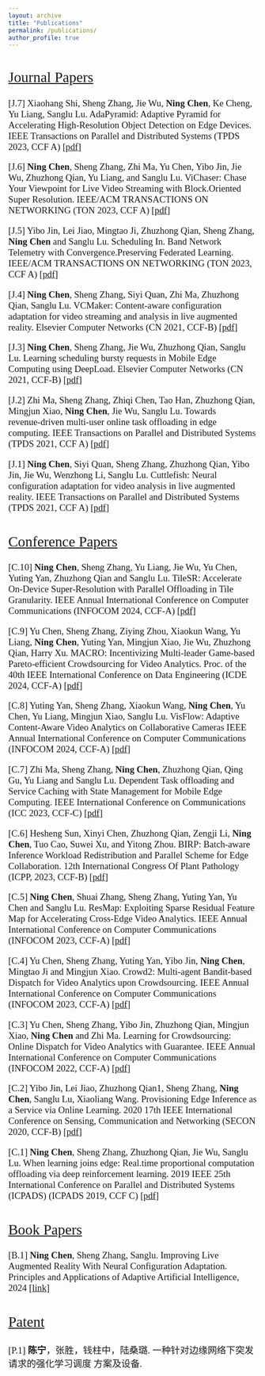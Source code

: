 ```yaml
---
layout: archive
title: "Publications"
permalink: /publications/
author_profile: true
---
```


<style>
h1 { font: 26pt Microsoft YaHei !important; }
h2 { font: 22pt Microsoft YaHei !important; }
h3 { font: 16pt Microsoft YaHei !important; }
p { font: 14pt kai !important; }
</style>

## <u>Journal Papers</u>
[J.7] Xiaohang Shi, Sheng Zhang, Jie Wu, **Ning Chen**, Ke Cheng, Yu Liang, Sanglu Lu. AdaPyramid: Adaptive Pyramid for Accelerating High-Resolution Object Detection on Edge Devices.
IEEE Transactions on Parallel and Distributed Systems (TPDS 2023, CCF A) [[pdf](http://nju-cn.github.io/files/AdaPyramid.pdf)]

[J.6] **Ning Chen**, Sheng Zhang, Zhi Ma, Yu Chen, Yibo Jin, Jie Wu, Zhuzhong Qian, Yu Liang, and Sanglu Lu. 
ViChaser: Chase Your Viewpoint for Live Video Streaming with Block.Oriented Super Resolution. IEEE/ACM 
TRANSACTIONS ON NETWORKING (TON 2023, CCF A) [[pdf](http://nju-cn.github.io/files/TON_ViChaser.pdf)]

[J.5] Yibo Jin, Lei Jiao, Mingtao Ji, Zhuzhong Qian, Sheng Zhang, **Ning Chen** and Sanglu Lu. Scheduling In. Band 
Network Telemetry with Convergence.Preserving Federated Learning. IEEE/ACM TRANSACTIONS ON 
NETWORKING (TON 2023, CCF A) [[pdf](http://nju-cn.github.io/files/TON-2023.pdf)]

[J.4] **Ning Chen**, Sheng Zhang, Siyi Quan, Zhi Ma, Zhuzhong Qian, Sanglu Lu. VCMaker: Content‑aware 
configuration adaptation for video streaming and analysis in live augmented reality. Elsevier Computer 
Networks (CN 2021, CCF‑B) [[pdf](http://nju-cn.github.io/files/VCMaker.pdf)]

[J.3] **Ning Chen**, Sheng Zhang, Jie Wu, Zhuzhong Qian, Sanglu Lu. Learning scheduling bursty requests in Mobile 
Edge Computing using DeepLoad. Elsevier Computer Networks (CN 2021, CCF‑B) [[pdf](http://nju-cn.github.io/files/DeepLoad.pdf)]

[J.2] Zhi Ma, Sheng Zhang, Zhiqi Chen, Tao Han, Zhuzhong Qian, Mingjun Xiao, **Ning Chen**, Jie Wu, Sanglu Lu. 
Towards revenue‑driven multi‑user online task offloading in edge computing. IEEE Transactions on Parallel 
and Distributed Systems (TPDS 2021, CCF A) [[pdf](http://nju-cn.github.io/files/TPDS_mazhi.pdf)]

[J.1] **Ning Chen**, Siyi Quan, Sheng Zhang, Zhuzhong Qian, Yibo Jin, Jie Wu, Wenzhong Li, Sanglu Lu. Cuttlefish: Neural configuration adaptation for video analysis in live augmented reality. IEEE Transactions on Parallel 
and Distributed Systems (TPDS 2021, CCF A)  [[pdf](http://nju-cn.github.io/files/Cuttlefish_TPDS.pdf)]


## <u>Conference Papers</u>

[C.10] **Ning Chen**, Sheng Zhang, Yu Liang, Jie Wu, Yu Chen, Yuting Yan, Zhuzhong Qian and Sanglu Lu. TileSR: 
Accelerate On-Device Super-Resolution with Parallel Offloading in Tile Granularity. IEEE Annual 
International Conference on Computer Communications (INFOCOM 2024, CCF‑A) [[pdf](http://nju-cn.github.io/files/TileSR_INFOCOM.pdf)]

[C.9] Yu Chen, Sheng Zhang, Ziying Zhou, Xiaokun Wang, Yu Liang, **Ning Chen**, Yuting Yan, Mingjun Xiao, Jie Wu, Zhuzhong Qian, Harry Xu. 
MACRO: Incentivizing Multi-leader Game-based Pareto-efficient Crowdsourcing for Video Analytics. Proc. of the 40th IEEE International Conference on Data Engineering (ICDE 2024, CCF-A) [[pdf](http://nju-cn.github.io/files/MARCO-ICDE2024.pdf)]

[C.8] Yuting Yan, Sheng Zhang, Xiaokun Wang, **Ning Chen**, Yu Chen, Yu Liang, Mingjun Xiao, Sanglu Lu. 
VisFlow: Adaptive Content-Aware Video Analytics on Collaborative Cameras IEEE Annual 
International Conference on Computer Communications (INFOCOM 2024, CCF‑A) [[pdf](http://nju-cn.github.io/files/VisFlow.pdf)]


[C.7] Zhi Ma, Sheng Zhang, **Ning Chen**, Zhuzhong Qian, Qing Gu, Yu Liang and Sanglu Lu. Dependent Task 
offloading and Service Caching with State Management for Mobile Edge Computing. IEEE International 
Conference on Communications (ICC 2023, CCF‑C) [[pdf](http://nju-cn.github.io/files/ICC_2023.pdf)]

[C.6] Hesheng Sun, Xinyi Chen, Zhuzhong Qian, Zengji Li, **Ning Chen**, Tuo Cao, Suwei
Xu, and Yitong Zhou. BIRP: Batch‑aware Inference Workload Redistribution and
Parallel Scheme for Edge Collaboration. 12th International Congress Of Plant Pathology
(ICPP, 2023, CCF-B) [[pdf](http://nju-cn.github.io/files/BIRP.pdf)]

[C.5] **Ning Chen**, Shuai Zhang, Sheng Zhang, Yuting Yan, Yu Chen and Sanglu Lu. ResMap: Exploiting Sparse 
Residual Feature Map for Accelerating Cross‑Edge Video Analytics. IEEE Annual International Conference 
on Computer Communications (INFOCOM 2023, CCF‑A) [[pdf](http://nju-cn.github.io/files/ResMap.pdf)]

[C.4] Yu Chen, Sheng Zhang, Yuting Yan, Yibo Jin, **Ning Chen**, Mingtao Ji and Mingjun Xiao. Crowd2: Multi‑agent 
Bandit‑based Dispatch for Video Analytics upon Crowdsourcing. IEEE Annual International Conference on 
Computer Communications (INFOCOM 2023, CCF‑A) [[pdf](http://nju-cn.github.io/files/INFOCOM_2023.pdf)]

[C.3] Yu Chen, Sheng Zhang, Yibo Jin, Zhuzhong Qian, Mingjun Xiao, **Ning Chen** and Zhi Ma. Learning for 
Crowdsourcing: Online Dispatch for Video Analytics with Guarantee. IEEE Annual International Conference 
on Computer Communications (INFOCOM 2022, CCF‑A) [[pdf](http://nju-cn.github.io/files/INFOCOM_2022.pdf)]

[C.2] Yibo Jin, Lei Jiao, Zhuzhong Qian1, Sheng Zhang, **Ning Chen**, Sanglu Lu, Xiaoliang Wang. Provisioning 
Edge Inference as a Service via Online Learning. 2020 17th IEEE International Conference on Sensing, 
Communication and Networking (SECON 2020, CCF‑B) [[pdf](http://nju-cn.github.io/files/SECON.pdf)]

[C.1] **Ning Chen**, Sheng Zhang, Zhuzhong Qian, Jie Wu, Sanglu Lu. When learning joins edge: Real.time 
proportional computation offloading via deep reinforcement learning. 2019 IEEE 25th International 
Conference on Parallel and Distributed Systems (ICPADS) (ICPADS 2019, CCF C) [[pdf](http://nju-cn.github.io/files/ICPADS.pdf)]

## <u>Book Papers</u>
[B.1] **Ning Chen**, Sheng Zhang, Sanglu. Improving Live Augmented Reality With Neural Configuration Adaptation. Principles and Applications of Adaptive Artificial Intelligence, 2024 [[link](https://www.igi-global.com/chapter/improving-live-augmented-reality-with-neural-configuration-adaptation/337692)]


## <u>Patent</u>
[P.1] **陈宁**，张胜，钱柱中，陆桑璐. 一种针对边缘网络下突发请求的强化学习调度 方案及设备.

